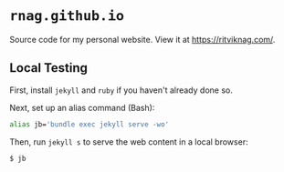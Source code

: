 # `rnag.github.io`

Source code for my personal website. View it at https://ritviknag.com/.

## Local Testing

First, install `jekyll` and `ruby` if you haven't already done so.

Next, set up an alias command (Bash):

```bash
alias jb='bundle exec jekyll serve -wo'
```

Then, run `jekyll s` to serve the web content in a local browser:

```console
$ jb
```

